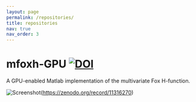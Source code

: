 ```yaml
---
layout: page
permalink: /repositories/
title: repositories
nav: true
nav_order: 3
---
```

# mfoxh-GPU [![DOI](https://zenodo.org/badge/DOI/10.5281/zenodo.11316270.svg)](https://doi.org/10.5281/zenodo.11316270)
A GPU-enabled Matlab implementation of the multivariate Fox H-function.

![Screenshot](https://api.microlink.io/?url=https%3A%2F%2Fzenodo.org%2Frecords%2F11316270&screenshot=true&embed=screenshot.url)(https://zenodo.org/record/11316270)




